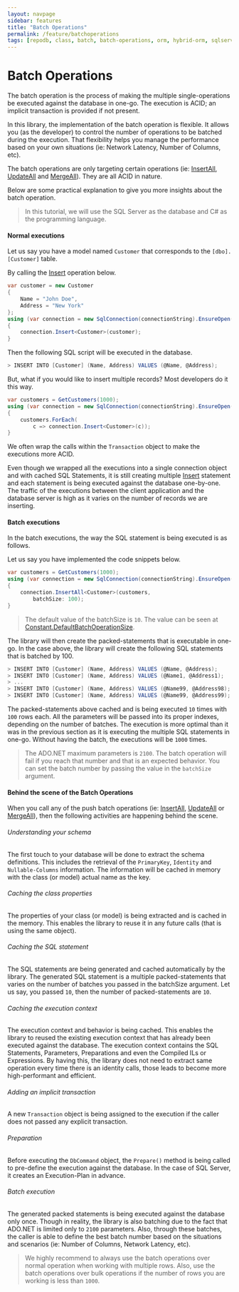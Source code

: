 ```yaml
---
layout: navpage
sidebar: features
title: "Batch Operations"
permalink: /feature/batchoperations
tags: [repodb, class, batch, batch-operations, orm, hybrid-orm, sqlserver, sqlite, mysql, postgresql]
---
```


# Batch Operations

The batch operation is the process of making the multiple single-operations be executed against the database in one-go. The execution is ACID; an implicit transaction is provided if not present.

In this library, the implementation of the batch operation is flexible. It allows you (as the developer) to control the number of operations to be batched during the execution. That flexibility helps you manage the performance based on your own situations (ie: Network Latency, Number of Columns, etc).

The batch operations are only targeting certain operations (ie: [InsertAll](/operation/insertall), [UpdateAll](/operation/updateall) and [MergeAll](/operation/mergeall)). They are all ACID in nature.

Below are some practical explanation to give you more insights about the batch operation.

> In this tutorial, we will use the SQL Server as the database and C# as the programming language.

#### Normal executions

Let us say you have a model named `Customer` that corresponds to the `[dbo].[Customer]` table.

By calling the [Insert](/operation/insert) operation below.

```csharp
var customer = new Customer
{
    Name = "John Doe",
    Address = "New York"
};
using (var connection = new SqlConnection(connectionString).EnsureOpen())
{
    connection.Insert<Customer>(customer);
}
```

Then the following SQL script will be executed in the database.

```csharp
> INSERT INTO [Customer] (Name, Address) VALUES (@Name, @Address);
```

But, what if you would like to insert multiple records? Most developers do it this way.

```csharp
var customers = GetCustomers(1000);
using (var connection = new SqlConnection(connectionString).EnsureOpen())
{
    customers.ForEach(
        c => connection.Insert<Customer>(c));
}
```

We often wrap the calls within the `Transaction` object to make the executions more ACID.

Even though we wrapped all the executions into a single connection object and with cached SQL Statements, it is still creating multiple [Insert](/operation/insert) statement and each statement is being executed against the database one-by-one. The traffic of the executions between the client application and the database server is high as it varies on the number of records we are inserting.

#### Batch executions

In the batch executions, the way the SQL statement is being executed is as follows.

Let us say you have implemented the code snippets below.

```csharp
var customers = GetCustomers(1000);
using (var connection = new SqlConnection(connectionString).EnsureOpen())
{
    connection.InsertAll<Customer>(customers,
        batchSize: 100);
}
```

> The default value of the batchSize is `10`. The value can be seen at [Constant.DefaultBatchOperationSize](/class/constant).

The library will then create the packed-statements that is executable in one-go. In the case above, the library will create the following SQL statements that is batched by 100.

```csharp
> INSERT INTO [Customer] (Name, Address) VALUES (@Name, @Address);
> INSERT INTO [Customer] (Name, Address) VALUES (@Name1, @Address1);
> ...
> INSERT INTO [Customer] (Name, Address) VALUES (@Name99, @Address98);
> INSERT INTO [Customer] (Name, Address) VALUES (@Name99, @Address99);
```

The packed-statements above cached and is being executed `10` times with `100` rows each. All the parameters will be passed into its proper indexes, depending on the number of batches. The execution is more optimal than it was in the previous section as it is executing the multiple SQL statements in one-go. Without having the batch, the executions will be `1000` times.

> The ADO.NET maximum parameters is `2100`. The batch operation will fail if you reach that number and that is an expected behavior. You can set the batch number by passing the value in the `batchSize` argument.

#### Behind the scene of the Batch Operations

When you call any of the push batch operations (ie: [InsertAll](/operation/insertall), [UpdateAll](/operation/updateall) or [MergeAll](/operation/mergeall)), then the following activities are happening behind the scene.

###### Understanding your schema

The first touch to your database will be done to extract the schema definitions. This includes the retrieval of the `PrimaryKey`, `Identity` and `Nullable-Columns` information. The information will be cached in memory with the class (or model) actual name as the key.

###### Caching the class properties

The properties of your class (or model) is being extracted and is cached in the memory. This enables the library to reuse it in any future calls (that is using the same object).

###### Caching the SQL statement

The SQL statements are being generated and cached automatically by the library. The generated SQL statement is a multiple packed-statements that varies on the number of batches you passed in the batchSize argument. Let us say, you passed `10`, then the number of packed-statements are `10`.

###### Caching the execution context

The execution context and behavior is being cached. This enables the library to reused the existing execution context that has already been executed against the database. The execution context contains the SQL Statements, Parameters, Preparations and even the Compiled ILs or Expressions. By having this, the library does not need to extract same operation every time there is an identity calls, those leads to become more high-performant and efficient.

###### Adding an implicit transaction

A new `Transaction` object is being assigned to the execution if the caller does not passed any explicit transaction.

###### Preparation

Before executing the `DbCommand` object, the `Prepare()` method is being called to pre-define the execution against the database. In the case of SQL Server, it creates an Execution-Plan in advance.

###### Batch execution

The generated packed statements is being executed against the database only once. Though in reality, the library is also batching due to the fact that ADO.NET is limited only to `2100` parameters. Also, through these batches, the caller is able to define the best batch number based on the situations and scenarios (ie: Number of Columns, Network Latency, etc).

> We highly recommend to always use the batch operations over normal operation when working with multiple rows. Also, use the batch operations over bulk operations if the number of rows you are working is less than `1000`.